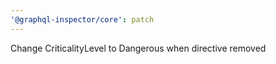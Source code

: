 ```yaml
---
'@graphql-inspector/core': patch
---
```


Change CriticalityLevel to Dangerous when directive removed

